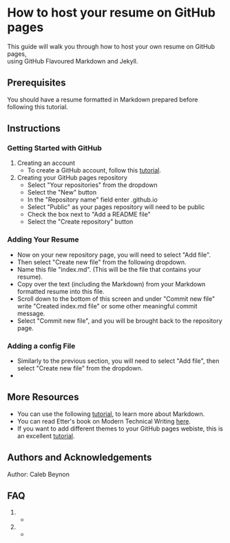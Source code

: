 # How to host your resume on GitHub pages  
This guide will walk you through how to host your own resume on GitHub pages,  
using GitHub Flavoured Markdown and Jekyll.

## Prerequisites
You should have a resume formatted in Markdown prepared before following this tutorial.

## Instructions

### Getting Started with GitHub
1. Creating an account
    - To create a GitHub account, follow this <a href="https://docs.github.com/en/get-started/signing-up-for-github/signing-up-for-a-new-github-account">tutorial</a>.
2. Creating your GitHub pages repository
    - Select "Your repositories" from the dropdown
    - Select the "New" button
    - In the "Repository name" field enter <profileName>.github.io
    - Select "Public" as your pages repository will need to be public
    - Check the box next to "Add a README file"
    - Select the "Create repository" button

### Adding Your Resume
- Now on your new repository page, you will need to select "Add file".
- Then select "Create new file" from the following dropdown.
- Name this file "index.md". (This will be the file that contains your resume).
- Copy over the text (including the Markdown) from your Markdown formatted resume into this file.
- Scroll down to the bottom of this screen and under "Commit new file" write "Created index.md file" or some other meaningful commit message.
- Select "Commit new file", and you will be brought back to the repository page.

### Adding a config File
- Similarly to the previous section, you will need to select "Add file", then select "Create new file" from the dropdown.
-


## More Resources
- You can use the following <a href="https://www.markdownguide.org/getting-started/">tutorial</a>, to learn more about Markdown.
- You can read Etter's book on Modern Technical Writing <a href="https://www.amazon.ca/Modern-Technical-Writing-Introduction-Documentation-ebook/dp/B01A2QL9SS">here</a>.
- If you want to add different themes to your GitHub pages webiste, this is an excellent <a href="https://docs.github.com/en/pages/setting-up-a-github-pages-site-with-jekyll/adding-a-theme-to-your-github-pages-site-using-jekyll#customizing-your-jekyll-themes-html-layout">tutorial</a>.

## Authors and Acknowledgements
Author: Caleb Beynon

## FAQ
1.
    -
2.
    -
